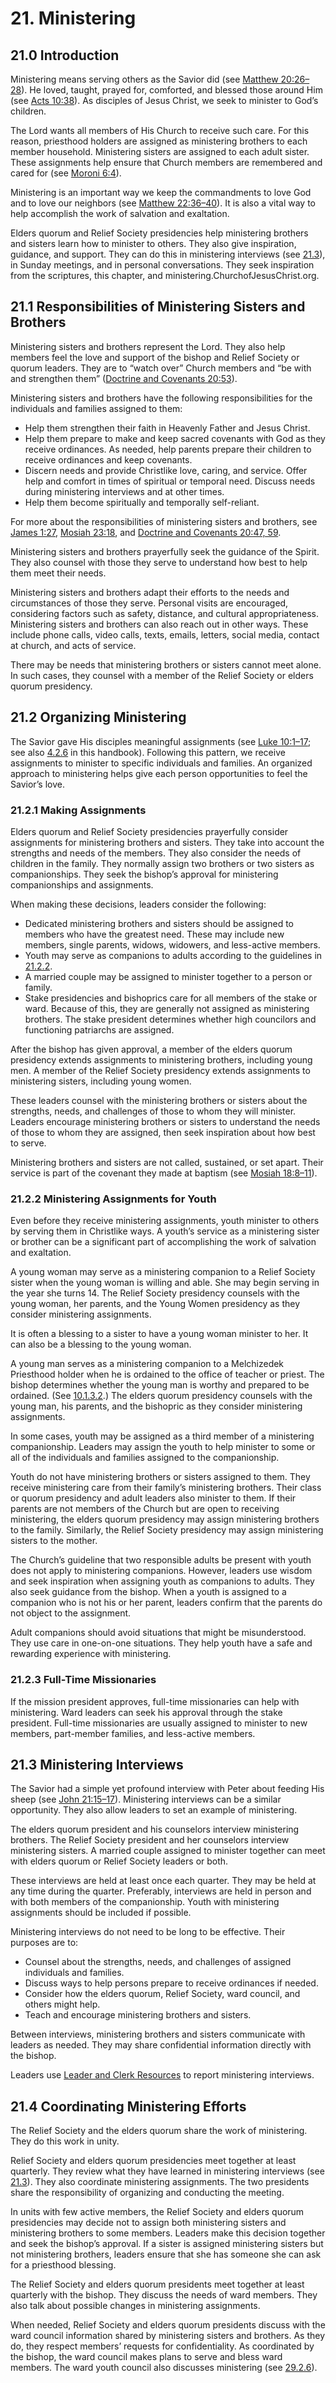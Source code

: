 # 21. Ministering

## 21.0 Introduction

Ministering means serving others as the Savior did (see [Matthew 20:26–28](https://www.churchofjesuschrist.org/study/scriptures/nt/matt/20.26-28?lang=eng#p26)). He loved, taught, prayed for, comforted, and blessed those around Him (see [Acts 10:38](https://www.churchofjesuschrist.org/study/scriptures/nt/acts/10.38?lang=eng#p38)). As disciples of Jesus Christ, we seek to minister to God’s children.

The Lord wants all members of His Church to receive such care. For this reason, priesthood holders are assigned as ministering brothers to each member household. Ministering sisters are assigned to each adult sister. These assignments help ensure that Church members are remembered and cared for (see [Moroni 6:4](https://www.churchofjesuschrist.org/study/scriptures/bofm/moro/6.4?lang=eng#p4)).

Ministering is an important way we keep the commandments to love God and to love our neighbors (see [Matthew 22:36–40](https://www.churchofjesuschrist.org/study/scriptures/nt/matt/22.36-40?lang=eng#p36)). It is also a vital way to help accomplish the work of salvation and exaltation.

Elders quorum and Relief Society presidencies help ministering brothers and sisters learn how to minister to others. They also give inspiration, guidance, and support. They can do this in ministering interviews (see [21.3](21-ministering.md#213-ministering-interviews)), in Sunday meetings, and in personal conversations. They seek inspiration from the scriptures, this chapter, and ministering.ChurchofJesusChrist.org.

## 21.1 Responsibilities of Ministering Sisters and Brothers

Ministering sisters and brothers represent the Lord. They also help members feel the love and support of the bishop and Relief Society or quorum leaders. They are to “watch over” Church members and “be with and strengthen them” ([Doctrine and Covenants 20:53](https://www.churchofjesuschrist.org/study/scriptures/dc-testament/dc/20.53?lang=eng#p53)).

Ministering sisters and brothers have the following responsibilities for the individuals and families assigned to them:

* Help them strengthen their faith in Heavenly Father and Jesus Christ.
* Help them prepare to make and keep sacred covenants with God as they receive ordinances. As needed, help parents prepare their children to receive ordinances and keep covenants.
* Discern needs and provide Christlike love, caring, and service. Offer help and comfort in times of spiritual or temporal need. Discuss needs during ministering interviews and at other times.
* Help them become spiritually and temporally self-reliant.

For more about the responsibilities of ministering sisters and brothers, see [James 1:27](https://www.churchofjesuschrist.org/study/scriptures/nt/james/1.27?lang=eng#p27), [Mosiah 23:18](https://www.churchofjesuschrist.org/study/scriptures/bofm/mosiah/23.18?lang=eng#p18), and [Doctrine and Covenants 20:47, 59](https://www.churchofjesuschrist.org/study/scriptures/dc-testament/dc/20.47,59?lang=eng#p47).

Ministering sisters and brothers prayerfully seek the guidance of the Spirit. They also counsel with those they serve to understand how best to help them meet their needs.

Ministering sisters and brothers adapt their efforts to the needs and circumstances of those they serve. Personal visits are encouraged, considering factors such as safety, distance, and cultural appropriateness. Ministering sisters and brothers can also reach out in other ways. These include phone calls, video calls, texts, emails, letters, social media, contact at church, and acts of service.

There may be needs that ministering brothers or sisters cannot meet alone. In such cases, they counsel with a member of the Relief Society or elders quorum presidency.

## 21.2 Organizing Ministering

The Savior gave His disciples meaningful assignments (see [Luke 10:1–17](https://www.churchofjesuschrist.org/study/scriptures/nt/luke/10.1-17?lang=eng#p1); see also [4.2.6](4-leadership-in-the-church-of-jesus-christ.md#426-delegate-responsibility-and-ensure-accountability) in this handbook). Following this pattern, we receive assignments to minister to specific individuals and families. An organized approach to ministering helps give each person opportunities to feel the Savior’s love.

### 21.2.1 Making Assignments

Elders quorum and Relief Society presidencies prayerfully consider assignments for ministering brothers and sisters. They take into account the strengths and needs of the members. They also consider the needs of children in the family. They normally assign two brothers or two sisters as companionships. They seek the bishop’s approval for ministering companionships and assignments.

When making these decisions, leaders consider the following:

* Dedicated ministering brothers and sisters should be assigned to members who have the greatest need. These may include new members, single parents, widows, widowers, and less-active members.
* Youth may serve as companions to adults according to the guidelines in [21.2.2](21-ministering.md#2122-ministering-assignments-for-youth).
* A married couple may be assigned to minister together to a person or family.
* Stake presidencies and bishoprics care for all members of the stake or ward. Because of this, they are generally not assigned as ministering brothers. The stake president determines whether high councilors and functioning patriarchs are assigned.

After the bishop has given approval, a member of the elders quorum presidency extends assignments to ministering brothers, including young men. A member of the Relief Society presidency extends assignments to ministering sisters, including young women.

These leaders counsel with the ministering brothers or sisters about the strengths, needs, and challenges of those to whom they will minister. Leaders encourage ministering brothers or sisters to understand the needs of those to whom they are assigned, then seek inspiration about how best to serve.

Ministering brothers and sisters are not called, sustained, or set apart. Their service is part of the covenant they made at baptism (see [Mosiah 18:8–11](https://www.churchofjesuschrist.org/study/scriptures/bofm/mosiah/18.8-11?lang=eng#p8)).

### 21.2.2 Ministering Assignments for Youth

Even before they receive ministering assignments, youth minister to others by serving them in Christlike ways. A youth’s service as a ministering sister or brother can be a significant part of accomplishing the work of salvation and exaltation.

A young woman may serve as a ministering companion to a Relief Society sister when the young woman is willing and able. She may begin serving in the year she turns 14. The Relief Society presidency counsels with the young woman, her parents, and the Young Women presidency as they consider ministering assignments.

It is often a blessing to a sister to have a young woman minister to her. It can also be a blessing to the young woman.

A young man serves as a ministering companion to a Melchizedek Priesthood holder when he is ordained to the office of teacher or priest. The bishop determines whether the young man is worthy and prepared to be ordained. (See [10.1.3.2](10-aaronic-priesthood.md#10132-teachers-quorum).) The elders quorum presidency counsels with the young man, his parents, and the bishopric as they consider ministering assignments.

In some cases, youth may be assigned as a third member of a ministering companionship. Leaders may assign the youth to help minister to some or all of the individuals and families assigned to the companionship.

Youth do not have ministering brothers or sisters assigned to them. They receive ministering care from their family’s ministering brothers. Their class or quorum presidency and adult leaders also minister to them. If their parents are not members of the Church but are open to receiving ministering, the elders quorum presidency may assign ministering brothers to the family. Similarly, the Relief Society presidency may assign ministering sisters to the mother.

The Church’s guideline that two responsible adults be present with youth does not apply to ministering companions. However, leaders use wisdom and seek inspiration when assigning youth as companions to adults. They also seek guidance from the bishop. When a youth is assigned to a companion who is not his or her parent, leaders confirm that the parents do not object to the assignment.

Adult companions should avoid situations that might be misunderstood. They use care in one-on-one situations. They help youth have a safe and rewarding experience with ministering.

### 21.2.3 Full-Time Missionaries

If the mission president approves, full-time missionaries can help with ministering. Ward leaders can seek his approval through the stake president. Full-time missionaries are usually assigned to minister to new members, part-member families, and less-active members.

## 21.3 Ministering Interviews

The Savior had a simple yet profound interview with Peter about feeding His sheep (see [John 21:15–17](https://www.churchofjesuschrist.org/study/scriptures/nt/john/21.15-17?lang=eng#p15)). Ministering interviews can be a similar opportunity. They also allow leaders to set an example of ministering.

The elders quorum president and his counselors interview ministering brothers. The Relief Society president and her counselors interview ministering sisters. A married couple assigned to minister together can meet with elders quorum or Relief Society leaders or both.

These interviews are held at least once each quarter. They may be held at any time during the quarter. Preferably, interviews are held in person and with both members of the companionship. Youth with ministering assignments should be included if possible.

Ministering interviews do not need to be long to be effective. Their purposes are to:

* Counsel about the strengths, needs, and challenges of assigned individuals and families.
* Discuss ways to help persons prepare to receive ordinances if needed.
* Consider how the elders quorum, Relief Society, ward council, and others might help.
* Teach and encourage ministering brothers and sisters.

Between interviews, ministering brothers and sisters communicate with leaders as needed. They may share confidential information directly with the bishop.

Leaders use [Leader and Clerk Resources](http://lcr.churchofjesuschrist.org) to report ministering interviews.

## 21.4 Coordinating Ministering Efforts

The Relief Society and the elders quorum share the work of ministering. They do this work in unity.

Relief Society and elders quorum presidencies meet together at least quarterly. They review what they have learned in ministering interviews (see [21.3](21-ministering.md#213-ministering-interviews)). They also coordinate ministering assignments. The two presidents share the responsibility of organizing and conducting the meeting.

In units with few active members, the Relief Society and elders quorum presidencies may decide not to assign both ministering sisters and ministering brothers to some members. Leaders make this decision together and seek the bishop’s approval. If a sister is assigned ministering sisters but not ministering brothers, leaders ensure that she has someone she can ask for a priesthood blessing.

The Relief Society and elders quorum presidents meet together at least quarterly with the bishop. They discuss the needs of ward members. They also talk about possible changes in ministering assignments.

When needed, Relief Society and elders quorum presidents discuss with the ward council information shared by ministering sisters and brothers. As they do, they respect members’ requests for confidentiality. As coordinated by the bishop, the ward council makes plans to serve and bless ward members. The ward youth council also discusses ministering (see [29.2.6](29-meetings-in-the-church.md#2926-ward-youth-council-meeting)).